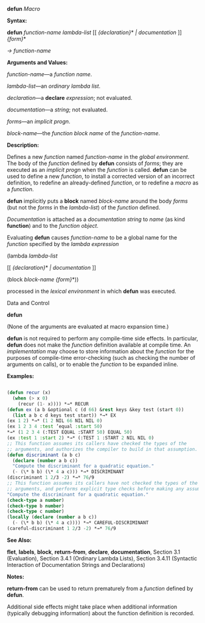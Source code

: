 **defun** *Macro* 



**Syntax:** 



**defun** *function-name lambda-list* [[ *\{declaration\}*\* *| documentation* ]] *\{form\}*\* 



*→ function-name* 



**Arguments and Values:** 



*function-name*—a *function name*. 



*lambda-list*—an *ordinary lambda list*. 



*declaration*—a **declare** *expression*; not evaluated. 



*documentation*—a *string*; not evaluated. 



*forms*—an *implicit progn*. 



*block-name*—the *function block name* of the *function-name*. 



**Description:** 



Defines a new *function* named *function-name* in the *global environment*. The body of the *function* defined by **defun** consists of *forms*; they are executed as an *implicit progn* when the *function* is called. **defun** can be used to define a new *function*, to install a corrected version of an incorrect definition, to redefine an already-defined *function*, or to redefine a *macro* as a *function*. 



**defun** implicitly puts a **block** named *block-name* around the body *forms* (but not the *forms* in the *lambda-list*) of the *function* defined. 



*Documentation* is attached as a *documentation string* to *name* (as kind **function**) and to the *function object*. 



Evaluating **defun** causes *function-name* to be a global name for the *function* specified by the *lambda expression* 



(lambda *lambda-list* 



[[ *\{declaration\}*\* *| documentation* ]] 



(block *block-name \{form\}*\*)) 



processed in the *lexical environment* in which **defun** was executed. 



Data and Control 











**defun** 



(None of the arguments are evaluated at macro expansion time.) 



**defun** is not required to perform any compile-time side effects. In particular, **defun** does not make the *function* definition available at compile time. An *implementation* may choose to store information about the *function* for the purposes of compile-time error-checking (such as checking the number of arguments on calls), or to enable the *function* to be expanded inline. 



**Examples:**
```lisp

(defun recur (x) 
  (when (> x 0) 
    (recur (1- x)))) *→* RECUR 
(defun ex (a b &optional c (d 66) &rest keys &key test (start 0)) 
  (list a b c d keys test start)) *→* EX 
(ex 1 2) *→* (1 2 NIL 66 NIL NIL 0) 
(ex 1 2 3 4 :test ’equal :start 50) 
*→* (1 2 3 4 (:TEST EQUAL :START 50) EQUAL 50) 
(ex :test 1 :start 2) *→* (:TEST 1 :START 2 NIL NIL 0) 
;; This function assumes its callers have checked the types of the 
;; arguments, and authorizes the compiler to build in that assumption. 
(defun discriminant (a b c) 
  (declare (number a b c)) 
  "Compute the discriminant for a quadratic equation." 
  (- (\* b b) (\* 4 a c))) *→* DISCRIMINANT 
(discriminant 1 2/3 -2) *→* 76/9 
;; This function assumes its callers have not checked the types of the 
;; arguments, and performs explicit type checks before making any assumptions. (defun careful-discriminant (a b c) 
"Compute the discriminant for a quadratic equation." 
(check-type a number) 
(check-type b number) 
(check-type c number) 
(locally (declare (number a b c)) 
  (- (\* b b) (\* 4 a c)))) *→* CAREFUL-DISCRIMINANT 
(careful-discriminant 1 2/3 -2) *→* 76/9 

```
**See Also:** 



**flet**, **labels**, **block**, **return-from**, **declare**, **documentation**, Section 3.1 (Evaluation), Section 3.4.1 (Ordinary Lambda Lists), Section 3.4.11 (Syntactic Interaction of Documentation Strings and Declarations) 



**Notes:** 



**return-from** can be used to return prematurely from a *function* defined by **defun**. 











Additional side effects might take place when additional information (typically debugging information) about the function definition is recorded. 



